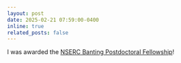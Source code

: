 ```yaml
---
layout: post
date: 2025-02-21 07:59:00-0400
inline: true
related_posts: false
---
```


I was awarded the [NSERC Banting Postdoctoral Fellowship](https://banting.fellowships-bourses.gc.ca/en/home-accueil.html)!
